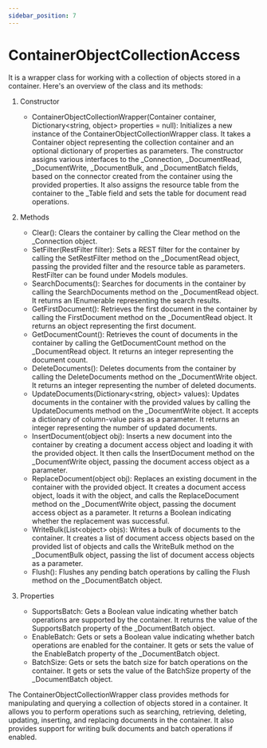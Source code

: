 ```yaml
---
sidebar_position: 7
---
```

# ContainerObjectCollectionAccess

It is a wrapper class for working with a collection of objects stored in a container. Here's an overview of the class and its methods:

1. Constructor

    - ContainerObjectCollectionWrapper(Container container, Dictionary<string, object\> properties = null): Initializes a new instance of the ContainerObjectCollectionWrapper class. It takes a Container object representing the collection container and an optional dictionary of properties as parameters. The constructor assigns various interfaces to the \_Connection, \_DocumentRead, \_DocumentWrite, \_DocumentBulk, and \_DocumentBatch fields, based on the connector created from the container using the provided properties. It also assigns the resource table from the container to the \_Table field and sets the table for document read operations.

2. Methods

    - Clear(): Clears the container by calling the Clear method on the _Connection object.
    - SetFilter(RestFilter filter): Sets a REST filter for the container by calling the SetRestFilter method on the _DocumentRead object, passing the provided filter and the resource table as parameters. RestFilter can be found under Models modules.
    - SearchDocuments(): Searches for documents in the container by calling the SearchDocuments method on the _DocumentRead object. It returns an IEnumerable representing the search results.
    - GetFirstDocument(): Retrieves the first document in the container by calling the FirstDocument method on the _DocumentRead object. It returns an object representing the first document.
    - GetDocumentCount(): Retrieves the count of documents in the container by calling the GetDocumentCount method on the _DocumentRead object. It returns an integer representing the document count.
    - DeleteDocuments(): Deletes documents from the container by calling the DeleteDocuments method on the _DocumentWrite object. It returns an integer representing the number of deleted documents.
    - UpdateDocuments(Dictionary<string, object\> values): Updates documents in the container with the provided values by calling the UpdateDocuments method on the _DocumentWrite object. It accepts a dictionary of column-value pairs as a parameter. It returns an integer representing the number of updated documents.
    - InsertDocument(object obj): Inserts a new document into the container by creating a document access object and loading it with the provided object. It then calls the InsertDocument method on the _DocumentWrite object, passing the document access object as a parameter.
    - ReplaceDocument(object obj): Replaces an existing document in the container with the provided object. It creates a document access object, loads it with the object, and calls the ReplaceDocument method on the _DocumentWrite object, passing the document access object as a parameter. It returns a Boolean indicating whether the replacement was successful.
    - WriteBulk(List<object\> objs): Writes a bulk of documents to the container. It creates a list of document access objects based on the provided list of objects and calls the WriteBulk method on the _DocumentBulk object, passing the list of document access objects as a parameter.
    - Flush(): Flushes any pending batch operations by calling the Flush method on the _DocumentBatch object.

3. Properties

    - SupportsBatch: Gets a Boolean value indicating whether batch operations are supported by the container. It returns the value of the SupportsBatch property of the _DocumentBatch object.
    - EnableBatch: Gets or sets a Boolean value indicating whether batch operations are enabled for the container. It gets or sets the value of the EnableBatch property of the _DocumentBatch object.
    - BatchSize: Gets or sets the batch size for batch operations on the container. It gets or sets the value of the BatchSize property of the _DocumentBatch object.

The ContainerObjectCollectionWrapper class provides methods for manipulating and querying a collection of objects stored in a container. It allows you to perform operations such as searching, retrieving, deleting, updating, inserting, and replacing documents in the container. It also provides support for writing bulk documents and batch operations if enabled.

